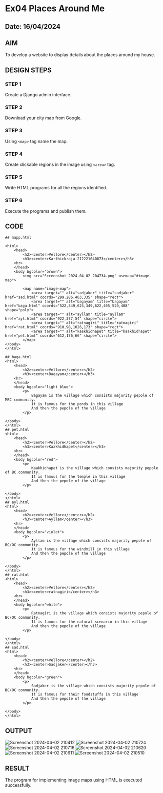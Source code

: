 # Ex04 Places Around Me
## Date: 16/04/2024

## AIM
To develop a website to display details about the places around my house.

## DESIGN STEPS

### STEP 1
Create a Django admin interface.

### STEP 2
Download your city map from Google.

### STEP 3
Using ```<map>``` tag name the map.

### STEP 4
Create clickable regions in the image using ```<area>``` tag.

### STEP 5
Write HTML programs for all the regions identified.

### STEP 6
Execute the programs and publish them.

## CODE
```
## mapp.html

<html>
    <head>
        <h2><center>Vellore</center></h2>
        <h3><center>Karthickraja-212221040073</center></h3>
    <hr>
    </head>
    <body bgcolor="brown">
        <img src="Screenshot 2024-04-02 204734.png" usemap="#image-map">

        <map name="image-map">
            <area target="" alt="sadjaker" title="sadjaker" href="sad.html" coords="299,286,403,335" shape="rect">
            <area target="" alt="bagayam" title="bagayam" href="baga.html" coords="522,349,623,349,622,405,520,408" shape="poly">
            <area target="" alt="ayllam" title="ayllam" href="ayl.html" coords="922,377,54" shape="circle">
            <area target="" alt="ratnagiri" title="ratnagiri" href="rat.html" coords="910,98,1026,173" shape="rect">
            <area target="" alt="kaakhidhapet" title="kaakhidhapet" href="pet.html" coords="612,176,66" shape="circle">
        </map>
</body>
</html>

## baga.html
<html>
    <head>
        <h2><center>Vellore</center></h2>
        <h3><center>Bagayam</center></h3>
    <hr>
    </head>
    <body bgcolor="light blue">
        <p>
            Bagayam is the village which consists majority pepole of MBC community.
            It is famous for the ponds in this village
            And then the pepole of the village
        </p>
    
</body>
</html>
## pet.html
<html>
    <head>
        <h2><center>Vellore</center></h2>
        <h3><center>Kaakhidhapet</center></h3>
    <hr>
    </head>
    <body bgcolor="red">
        <p>
            Kaakhidhapet is the village which consists majority pepole of BC community.
            It is famous for the temple in this village
            And then the pepole of the village
        </p>
    
</body>
</html>
## ayl.html
<html>
    <head>
        <h2><center>Vellore</center></h2>
        <h3><center>Ayllam</center></h3>
    <hr>
    </head>
    <body bgcolor="violet">
        <p>
            Ayllam is the village which consists majority pepole of BC/OC community.
            It is famous for the windmill in this village
            And then the pepole of the village
        </p>
    
</body>
</html>
## rat.html
<html>
    <head>
        <h2><center>Vellore</center></h2>
        <h3><center>ratnagiri</center></h3>
    <hr>
    </head>
    <body bgcolor="white">
        <p>
            Ratnagiri is the village which consists majority pepole of BC/OC community.
            It is famous for the natural scenario in this village
            And then the pepole of the village
        </p>
    
</body>
</html>
## sad.html
<html>
    <head>
        <h2><center>Vellore</center></h2>
        <h3><center>Sadjaker</center></h3>
    <hr>
    </head>
    <body bgcolor="green">
        <p>
            Sadjaker is the village which consists majority pepole of BC/OC community.
            It is famous for their foodstuffs in this village
            And then the pepole of the village
        </p>
    
</body>
</html>

```


## OUTPUT
![Screenshot 2024-04-02 210412](https://github.com/Udayanithi/NearMe/assets/117813171/16ff8bc9-f760-45ef-bc63-04e332507b9c)
![Screenshot 2024-04-02 210724](https://github.com/Udayanithi/NearMe/assets/117813171/dbadda72-3d3f-40c9-99dd-1def38fcf988)
![Screenshot 2024-04-02 210716](https://github.com/Udayanithi/NearMe/assets/117813171/d2129e17-7b8b-47d8-8045-970122b991e9)
![Screenshot 2024-04-02 210620](https://github.com/Udayanithi/NearMe/assets/117813171/79a1e0e7-a49b-4817-8ac4-70d66fa9e74a)
![Screenshot 2024-04-02 210611](https://github.com/Udayanithi/NearMe/assets/117813171/1a7f7a15-f22d-4863-a6a7-cb62f8a11388)
![Screenshot 2024-04-02 210510](https://github.com/Udayanithi/NearMe/assets/117813171/4b0cf8dd-bdec-4713-ab6d-16dbe1b0eb55)







## RESULT
The program for implementing image maps using HTML is executed successfully.
